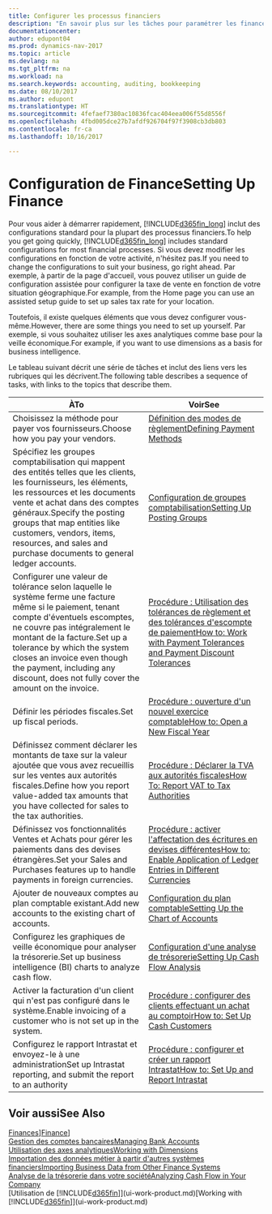 ```yaml
---
title: Configurer les processus financiers
description: "En savoir plus sur les tâches pour paramétrer les finances de votre société afin de les adapter à votre comptabilité ou vos audits."
documentationcenter: 
author: edupont04
ms.prod: dynamics-nav-2017
ms.topic: article
ms.devlang: na
ms.tgt_pltfrm: na
ms.workload: na
ms.search.keywords: accounting, auditing, bookkeeping
ms.date: 08/10/2017
ms.author: edupont
ms.translationtype: HT
ms.sourcegitcommit: 4fefaef7380ac10836fcac404eea006f55d8556f
ms.openlocfilehash: 4fbd005dce27b7afdf926704f97f3908cb3db803
ms.contentlocale: fr-ca
ms.lasthandoff: 10/16/2017

---
```

# <a name="setting-up-finance"></a><span data-ttu-id="fe9c6-103">Configuration de Finance</span><span class="sxs-lookup"><span data-stu-id="fe9c6-103">Setting Up Finance</span></span>
<span data-ttu-id="fe9c6-104">Pour vous aider à démarrer rapidement, [!INCLUDE[d365fin_long](includes/d365fin_long_md.md)] inclut des configurations standard pour la plupart des processus financiers.</span><span class="sxs-lookup"><span data-stu-id="fe9c6-104">To help you get going quickly, [!INCLUDE[d365fin_long](includes/d365fin_long_md.md)] includes standard configurations for most financial processes.</span></span> <span data-ttu-id="fe9c6-105">Si vous devez modifier les configurations en fonction de votre activité, n'hésitez pas.</span><span class="sxs-lookup"><span data-stu-id="fe9c6-105">If you need to change the configurations to suit your business, go right ahead.</span></span> <span data-ttu-id="fe9c6-106">Par exemple, à partir de la page d'accueil, vous pouvez utiliser un guide de configuration assistée pour configurer la taxe de vente en fonction de votre situation géographique.</span><span class="sxs-lookup"><span data-stu-id="fe9c6-106">For example, from the Home page you can use an assisted setup guide to set up sales tax rate for your location.</span></span>  

<span data-ttu-id="fe9c6-107">Toutefois, il existe quelques éléments que vous devez configurer vous-même.</span><span class="sxs-lookup"><span data-stu-id="fe9c6-107">However, there are some things you need to set up yourself.</span></span> <span data-ttu-id="fe9c6-108">Par exemple, si vous souhaitez utiliser les axes analytiques comme base pour la veille économique.</span><span class="sxs-lookup"><span data-stu-id="fe9c6-108">For example, if you want to use dimensions as a basis for business intelligence.</span></span>  

<span data-ttu-id="fe9c6-109">Le tableau suivant décrit une série de tâches et inclut des liens vers les rubriques qui les décrivent.</span><span class="sxs-lookup"><span data-stu-id="fe9c6-109">The following table describes a sequence of tasks, with links to the topics that describe them.</span></span>

| <span data-ttu-id="fe9c6-110">À</span><span class="sxs-lookup"><span data-stu-id="fe9c6-110">To</span></span> | <span data-ttu-id="fe9c6-111">Voir</span><span class="sxs-lookup"><span data-stu-id="fe9c6-111">See</span></span> |
| --- | --- |
| <span data-ttu-id="fe9c6-112">Choisissez la méthode pour payer vos fournisseurs.</span><span class="sxs-lookup"><span data-stu-id="fe9c6-112">Choose how you pay your vendors.</span></span> |[<span data-ttu-id="fe9c6-113">Définition des modes de règlement</span><span class="sxs-lookup"><span data-stu-id="fe9c6-113">Defining Payment Methods</span></span>](finance-payment-methods.md) |
| <span data-ttu-id="fe9c6-114">Spécifiez les groupes comptabilisation qui mappent des entités telles que les clients, les fournisseurs, les éléments, les ressources et les documents vente et achat dans des comptes généraux.</span><span class="sxs-lookup"><span data-stu-id="fe9c6-114">Specify the posting groups that map entities like customers, vendors, items, resources, and sales and purchase documents to general ledger accounts.</span></span> |[<span data-ttu-id="fe9c6-115">Configuration de groupes comptabilisation</span><span class="sxs-lookup"><span data-stu-id="fe9c6-115">Setting Up Posting Groups</span></span>](finance-posting-groups.md)|
|<span data-ttu-id="fe9c6-116">Configurer une valeur de tolérance selon laquelle le système ferme une facture même si le paiement, tenant compte d'éventuels escomptes, ne couvre pas intégralement le montant de la facture.</span><span class="sxs-lookup"><span data-stu-id="fe9c6-116">Set up a tolerance by which the system closes an invoice even though the payment, including any discount, does not fully cover the amount on the invoice.</span></span>|[<span data-ttu-id="fe9c6-117">Procédure : Utilisation des tolérances de règlement et des tolérances d'escompte de paiement</span><span class="sxs-lookup"><span data-stu-id="fe9c6-117">How to: Work with Payment Tolerances and Payment Discount Tolerances</span></span>](finance-payment-tolerance-and-payment-discount-tolerance.md)|
| <span data-ttu-id="fe9c6-118">Définir les périodes fiscales.</span><span class="sxs-lookup"><span data-stu-id="fe9c6-118">Set up fiscal periods.</span></span> |[<span data-ttu-id="fe9c6-119">Procédure : ouverture d'un nouvel exercice comptable</span><span class="sxs-lookup"><span data-stu-id="fe9c6-119">How to: Open a New Fiscal Year</span></span>](finance-how-open-new-fiscal-year.md) |
| <span data-ttu-id="fe9c6-120">Définissez comment déclarer les montants de taxe sur la valeur ajoutée que vous avez recueillis sur les ventes aux autorités fiscales.</span><span class="sxs-lookup"><span data-stu-id="fe9c6-120">Define how you report value-added tax amounts that you have collected for sales to the tax authorities.</span></span> |[<span data-ttu-id="fe9c6-121">Procédure : Déclarer la TVA aux autorités fiscales</span><span class="sxs-lookup"><span data-stu-id="fe9c6-121">How To: Report VAT to Tax Authorities</span></span>](finance-how-report-vat.md)|
| <span data-ttu-id="fe9c6-122">Définissez vos fonctionnalités Ventes et Achats pour gérer les paiements dans des devises étrangères.</span><span class="sxs-lookup"><span data-stu-id="fe9c6-122">Set your Sales and Purchases features up to handle payments in foreign currencies.</span></span>|[<span data-ttu-id="fe9c6-123">Procédure : activer l'affectation des écritures en devises différentes</span><span class="sxs-lookup"><span data-stu-id="fe9c6-123">How to: Enable Application of Ledger Entries in Different Currencies</span></span>](finance-how-enable-application-ledger-entries-different-currencies.md)
| <span data-ttu-id="fe9c6-124">Ajouter de nouveaux comptes au plan comptable existant.</span><span class="sxs-lookup"><span data-stu-id="fe9c6-124">Add new accounts to the existing chart of accounts.</span></span> |[<span data-ttu-id="fe9c6-125">Configuration du plan comptable</span><span class="sxs-lookup"><span data-stu-id="fe9c6-125">Setting Up the Chart of Accounts</span></span>](finance-setup-chart-accounts.md) |
| <span data-ttu-id="fe9c6-126">Configurez les graphiques de veille économique pour analyser la trésorerie.</span><span class="sxs-lookup"><span data-stu-id="fe9c6-126">Set up business intelligence (BI) charts to analyze cash flow.</span></span> |[<span data-ttu-id="fe9c6-127">Configuration d'une analyse de trésorerie</span><span class="sxs-lookup"><span data-stu-id="fe9c6-127">Setting Up Cash Flow Analysis</span></span>](finance-setup-cash-flow-analyses.md) |
|<span data-ttu-id="fe9c6-128">Activer la facturation d'un client qui n'est pas configuré dans le système.</span><span class="sxs-lookup"><span data-stu-id="fe9c6-128">Enable invoicing of a customer who is not set up in the system.</span></span>|[<span data-ttu-id="fe9c6-129">Procédure : configurer des clients effectuant un achat au comptoir</span><span class="sxs-lookup"><span data-stu-id="fe9c6-129">How to: Set Up Cash Customers</span></span>](finance-how-to-set-up-cash-customers.md)|
| <span data-ttu-id="fe9c6-130">Configurez le rapport Intrastat et envoyez-le à une administration</span><span class="sxs-lookup"><span data-stu-id="fe9c6-130">Set up Intrastat reporting, and submit the report to an authority</span></span> | [<span data-ttu-id="fe9c6-131">Procédure : configurer et créer un rapport Intrastat</span><span class="sxs-lookup"><span data-stu-id="fe9c6-131">How to: Set Up and Report Intrastat</span></span>](finance-how-setup-report-intrastat.md)|

## <a name="see-also"></a><span data-ttu-id="fe9c6-132">Voir aussi</span><span class="sxs-lookup"><span data-stu-id="fe9c6-132">See Also</span></span>
<span data-ttu-id="fe9c6-133">[Finances](finance.md)]</span><span class="sxs-lookup"><span data-stu-id="fe9c6-133">[Finance](finance.md)]</span></span>  
[<span data-ttu-id="fe9c6-134">Gestion des comptes bancaires</span><span class="sxs-lookup"><span data-stu-id="fe9c6-134">Managing Bank Accounts</span></span>](bank-manage-bank-accounts.md)  
[<span data-ttu-id="fe9c6-135">Utilisation des axes analytiques</span><span class="sxs-lookup"><span data-stu-id="fe9c6-135">Working with Dimensions</span></span>](finance-dimensions.md)  
[<span data-ttu-id="fe9c6-136">Importation des données métier à partir d'autres systèmes financiers</span><span class="sxs-lookup"><span data-stu-id="fe9c6-136">Importing Business Data from Other Finance Systems</span></span>](upload-data.md)  
[<span data-ttu-id="fe9c6-137">Analyse de la trésorerie dans votre société</span><span class="sxs-lookup"><span data-stu-id="fe9c6-137">Analyzing Cash Flow in Your Company</span></span>](finance-analyze-cash-flow.md)  
<span data-ttu-id="fe9c6-138">[Utilisation de [!INCLUDE[d365fin](includes/d365fin_md.md)]](ui-work-product.md)</span><span class="sxs-lookup"><span data-stu-id="fe9c6-138">[Working with [!INCLUDE[d365fin](includes/d365fin_md.md)]](ui-work-product.md)</span></span>  

## 

